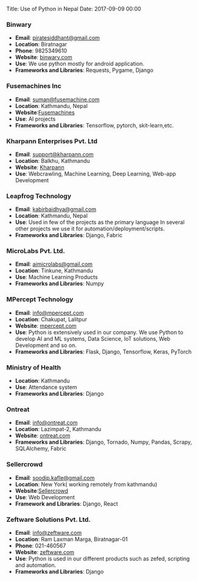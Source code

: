 Title: Use of Python in Nepal
Date: 2017-09-09 00:00


### Binwary
- **Email**: piratesiddhant@gmail.com  
- **Location**: Biratnagar  
- **Phone**: 9825349610
- **Website**: [binwary.com](http://www.binwary.com)
- **Use**: We use python mostly for android application.  
-  **Frameworks and Libraries**:
Requests, Pygame, Django

### Fusemachines Inc
- **Email**: suman@fusemachine.com
- **Location**: Kathmandu, Nepal
- **Website**:[Fusemachines](http://fusemachines.com)
- **Use**: AI projects
- **Frameworks and Libraries**: Tensorflow, pytorch, skit-learn,etc.

### Kharpann Enterprises Pvt. Ltd
- **Email**: support@kharpann.com
- **Location**: Balkhu, Kathmandu
- **Website**:  [Kharpann](http://www.kharpann.com)
- **Use**: Webcrawling, Machine Learning, Deep Learning, Web-app Development

### Leapfrog Technology       
- **Email**: kabirbaidhya@gmail.com  
- **Location**: Kathmandu, Nepal  
- **Use**: Used in few of the projects as the primary language In several other projects we use it for automation/deployment/scripts.  
-  **Frameworks and Libraries**: Django, Fabric 

### MicroLabs Pvt. Ltd.
- **Email**: aimicrolabs@gmail.com
- **Location**: Tinkune, Kathmandu  
- **Use**: Machine Learning Products  
-  **Frameworks and Libraries**: Numpy  

### MPercept Technology  
- **Email**: info@mpercept.com  
- **Location**: Chakupat, Lalitpur
- **Website**: [mpercept.com](http://mpercept.com)
- **Use**: Python is extensively used in our company. We use Python to develop AI and ML systems, Data Science, IoT solutions, Web Development and so on.
-  **Frameworks and Libraries**: Flask, Django, Tensorflow, Keras, PyTorch  

### Ministry of Health  
- **Location**: Kathmandu  
- **Use**: Attendance system  
-  **Frameworks and Libraries**: Django  

### Ontreat  
- **Email**: info@ontreat.com  
- **Location**: Lazimpat-2, Kathmandu  
- **Website**: [ontreat.com](http://ontreat.com)
-  **Frameworks and Libraries**: Django, Tornado, Numpy, Pandas, Scrapy, SQLAlchemy, Fabric

### Sellercrowd
- **Email**: soodip.kafle@gmail.com
- **Location**: New York( working remotely from kathmandu)
- **Website**:[Sellercrowd](http://sellercrowd.com)
- **Use**: Web Development
- **Framework and Libraries**: Django, React

### Zeftware Solutions Pvt. Ltd.  
- **Email**: info@zeftware.com  
- **Location**: Ram Laxman Marga, Biratnagar-01  
- **Phone**: 021-460567  
- **Website**: [zeftware.com](http://zeftware.com)
- **Use**: Python is used in our different products such as zefed, scripting and automation.
-  **Frameworks and Libraries**: Django  

